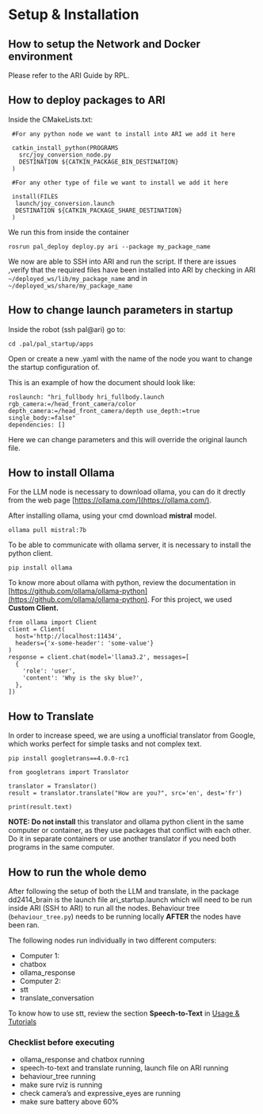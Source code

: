 # Setup & Installation

## How to setup the Network and Docker environment

Please refer to the ARI Guide by RPL.

## How to deploy packages to ARI

Inside the CMakeLists.txt:

```
 #For any python node we want to install into ARI we add it here
 
 catkin_install_python(PROGRAMS
   src/joy_conversion_node.py
   DESTINATION ${CATKIN_PACKAGE_BIN_DESTINATION}
 )
 
 #For any other type of file we want to install we add it here
 
 install(FILES
  launch/joy_conversion.launch
  DESTINATION ${CATKIN_PACKAGE_SHARE_DESTINATION}
 )
```

We run this from inside the container

```
rosrun pal_deploy deploy.py ari --package my_package_name
```

We now are able to SSH into ARI and run the script. If there are issues ,verify that the required files have been installed into ARI by checking in ARI `~/deployed_ws/lib/my_package_name` and in `~/deployed_ws/share/my_package_name`

## How to change launch parameters in startup

Inside the robot (ssh pal@ari) go to:

```
cd .pal/pal_startup/apps
```

Open or create a new .yaml with the name of the node you want to change the startup configuration of.

This is an example of how the document should look like:

```
roslaunch: "hri_fullbody hri_fullbody.launch rgb_camera:=/head_front_camera/color depth_camera:=/head_front_camera/depth use_depth:=true single_body:=false"
dependencies: []
```

Here we can change parameters and this will override the original launch file.

## How to install Ollama

For the LLM node is necessary to download ollama, you can do it drectly from the web page [https://ollama.com/](https://ollama.com/).

After installing ollama, using your cmd download **mistral** model.

```
ollama pull mistral:7b
```

To be able to communicate with ollama server, it is necessary to install the python client.

```
pip install ollama
```

To know more about ollama with python, review the documentation in [https://github.com/ollama/ollama-python](https://github.com/ollama/ollama-python). For this project, we used **Custom Client.**

```
from ollama import Client
client = Client(
  host='http://localhost:11434',
  headers={'x-some-header': 'some-value'}
)
response = client.chat(model='llama3.2', messages=[
  {
    'role': 'user',
    'content': 'Why is the sky blue?',
  },
])
```

## How to Translate

In order to increase speed, we are using a unofficial translator from Google, which works perfect for simple tasks and not complex text.

```
pip install googletrans==4.0.0-rc1
```

```
from googletrans import Translator

translator = Translator()
result = translator.translate("How are you?", src='en', dest='fr')

print(result.text)
```

**NOTE: Do not install** this translator and ollama python client in the same computer or container, as they use packages that conflict with each other. Do it in separate containers or use another translator if you need both programs in the same computer.

## How to run the whole demo

After following the setup of both the LLM and translate, in the package dd2414\_brain is the launch file ari\_startup.launch which will need to be run inside ARI (SSH to ARI) to run all the nodes. Behaviour tree (`behaviour_tree.py`) needs to be running locally **AFTER** the nodes have been ran.

The following nodes run individually in two different computers:

- Computer 1:
-   chatbox
-   ollama\_response
- Computer 2:
-   stt
-   translate\_conversation

To know how to use stt, review the section **Speech-to-Text** in [Usage & Tutorials](https://github.com/KTH-RPL/dd2414_ari_assistant/blob/development/docs/usage_and_tutorials.md)

### Checklist before executing

- ollama\_response and chatbox running
- speech-to-text and translate running, launch file on ARI running
- behaviour\_tree running
- make sure rviz is running
- check camera’s and expressive\_eyes are running
- make sure battery above 60%

